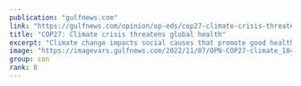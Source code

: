 ```yaml
---
publication: "gulfnews.com"
link: "https://gulfnews.com/opinion/op-eds/cop27-climate-crisis-threatens-global-health-1.91797058"
title: "COP27: Climate crisis threatens global health"
excerpt: "Climate change impacts social causes that promote good health, like sustainable livelihood"
image: "https://imagevars.gulfnews.com/2022/11/07/OPN-COP27-climate_18451c67296_medium.jpg"
group: con
rank: 8
---
```

